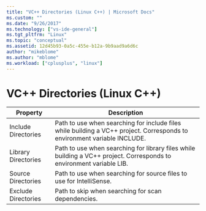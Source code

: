 ```yaml
---
title: "VC++ Directories (Linux C++) | Microsoft Docs"
ms.custom: ""
ms.date: "9/26/2017"
ms.technology: ["vs-ide-general"]
ms.tgt_pltfrm: "Linux"
ms.topic: "conceptual"
ms.assetid: 12d45b93-0a5c-455e-b12a-9b9aad9a6d6c
author: "mikeblome"
ms.author: "mblome"
ms.workload: ["cplusplus", "linux"]
---
```

# VC++ Directories (Linux C++)

Property | Description
--- | ---
Include Directories | Path to use when searching for include files while building a VC++ project.  Corresponds to environment variable INCLUDE.
Library Directories | Path to use when searching for library files while building a VC++ project.  Corresponds to environment variable LIB.
Source Directories | Path to use when searching for source files to use for IntelliSense.
Exclude Directories | Path to skip when searching for scan dependencies.
